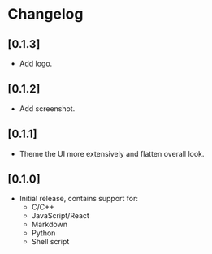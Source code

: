 # Changelog

## [0.1.3]

- Add logo.

## [0.1.2]

- Add screenshot.

## [0.1.1]

- Theme the UI more extensively and flatten overall look.

## [0.1.0]

- Initial release, contains support for:
  - C/C++
  - JavaScript/React
  - Markdown
  - Python
  - Shell script
